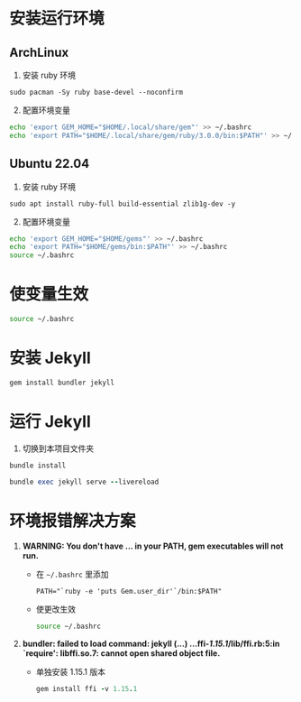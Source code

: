 # 安装运行环境

## ArchLinux

1. 安装 ruby 环境

```
sudo pacman -Sy ruby base-devel --noconfirm
```

2. 配置环境变量

```bash
echo 'export GEM_HOME="$HOME/.local/share/gem"' >> ~/.bashrc
echo 'export PATH="$HOME/.local/share/gem/ruby/3.0.0/bin:$PATH"' >> ~/.bashrc
```

## Ubuntu 22.04

1. 安装 ruby 环境

```
sudo apt install ruby-full build-essential zlib1g-dev -y
```

2. 配置环境变量

```bash
echo 'export GEM_HOME="$HOME/gems"' >> ~/.bashrc
echo 'export PATH="$HOME/gems/bin:$PATH"' >> ~/.bashrc
source ~/.bashrc
```

# 使变量生效

```bash
source ~/.bashrc
```

# 安装 Jekyll

```ruby
gem install bundler jekyll
```

# 运行 Jekyll

1. 切换到本项目文件夹

```ruby
bundle install
```

```ruby
bundle exec jekyll serve --livereload
```

# 环境报错解决方案

1. **WARNING: You don't have ... in your PATH, gem executables will not run.**

   - 在 `~/.bashrc` 里添加
     ```shell
     PATH="`ruby -e 'puts Gem.user_dir'`/bin:$PATH"
     ```
   - 使更改生效
     ```bash
     source ~/.bashrc
     ```

2. **bundler: failed to load command: jekyll (...)
   ...ffi-_1.15.1_/lib/ffi.rb:5:in `require': libffi.so.7: cannot open shared object file.**
   - 单独安装 1.15.1 版本
     ```ruby
     gem install ffi -v 1.15.1
     ```
